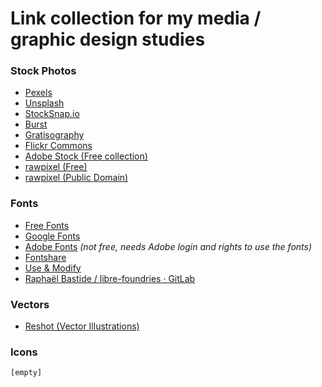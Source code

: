 # Link collection for my media / graphic design studies 

### Stock Photos

- [Pexels](https://www.pexels.com/)
- [Unsplash](https://unsplash.com/)
- [StockSnap.io](https://stocksnap.io/)
- [Burst](https://burst.shopify.com/)
- [Gratisography](https://gratisography.com/)
- [Flickr Commons](https://www.flickr.com/commons)
- [Adobe Stock (Free collection)](https://stock.adobe.com/ca/free)
- [rawpixel (Free)](https://www.rawpixel.com/free-images)
- [rawpixel (Public Domain)](https://www.rawpixel.com/public-domain)

### Fonts

- [Free Fonts](https://www.behance.net/collection/35882773/Free-Fonts)
- [Google Fonts](https://fonts.google.com/)
- [Adobe Fonts](https://fonts.adobe.com/) *(not free, needs Adobe login and rights to use the fonts)*
- [Fontshare](https://www.fontshare.com/)
- [Use & Modify](https://usemodify.com/)
- [Raphaël Bastide / libre-foundries · GitLab](https://gitlab.com/raphaelbastide/libre-foundries)

### Vectors

- [Reshot (Vector Illustrations)](https://www.reshot.com/free-vector-illustrations/)

### Icons

`[empty]`

